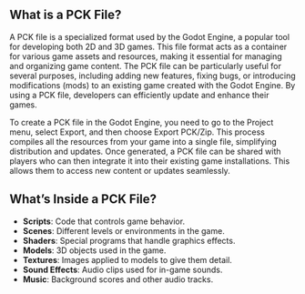 ## What is a PCK File?

A PCK file is a specialized format used by the Godot Engine, a popular tool for developing both 2D and 3D games. This file format acts as a container for various game assets and resources, making it essential for managing and organizing game content. The PCK file can be particularly useful for several purposes, including adding new features, fixing bugs, or introducing modifications (mods) to an existing game created with the Godot Engine. By using a PCK file, developers can efficiently update and enhance their games.

To create a PCK file in the Godot Engine, you need to go to the Project menu, select Export, and then choose Export PCK/Zip. This process compiles all the resources from your game into a single file, simplifying distribution and updates. Once generated, a PCK file can be shared with players who can then integrate it into their existing game installations. This allows them to access new content or updates seamlessly.

## What’s Inside a PCK File?

-   **Scripts**: Code that controls game behavior.
-   **Scenes**: Different levels or environments in the game.
-   **Shaders**: Special programs that handle graphics effects.
-   **Models**: 3D objects used in the game.
-   **Textures**: Images applied to models to give them detail.
-   **Sound Effects**: Audio clips used for in-game sounds.
-   **Music**: Background scores and other audio tracks.
